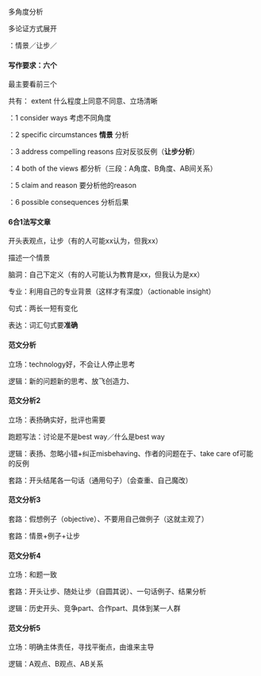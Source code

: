
多角度分析

多论证方式展开

：情景／让步／

#### 写作要求：六个

最主要看前三个

共有： extent 什么程度上同意不同意、立场清晰

：1 consider ways 考虑不同角度

：2  specific circumstances **情景** 分析

：3 address compelling reasons 应对反驳反例（**让步分析**）

：4 both of the views 都分析（三段：A角度、B角度、AB间关系）

：5 claim and reason 要分析他的reason

：6 possible consequences 分析后果

#### 6合1法写文章

开头表观点，让步（有的人可能xx认为，但我xx）

描述一个情景

脑洞：自己下定义（有的人可能认为教育是xx，但我认为是xx）

专业：利用自己的专业背景（这样才有深度）（actionable insight）

句式：两长一短有变化

表达：词汇句式要**准确**

#### 范文分析

立场：technology好，不会让人停止思考

逻辑：新的问题新的思考、放飞创造力、

#### 范文分析2

立场：表扬确实好，批评也需要

跑题写法：讨论是不是best way／什么是best way

逻辑：表扬、忽略小错+纠正misbehaving、作者的问题在于、take care of可能的反例

套路：开头结尾各一句话（通用句子）（会查重、自己魔改）

#### 范文分析3

套路：假想例子（objective）、不要用自己做例子（这就主观了）

套路：情景+例子+让步

#### 范文分析4

立场：和题一致

套路：开头让步、随处让步（自圆其说）、一句话例子、结果分析

逻辑：历史开头、竞争part、合作part、具体到某一人群

#### 范文分析5

立场：明确主体责任，寻找平衡点，由谁来主导

逻辑：A观点、B观点、AB关系
